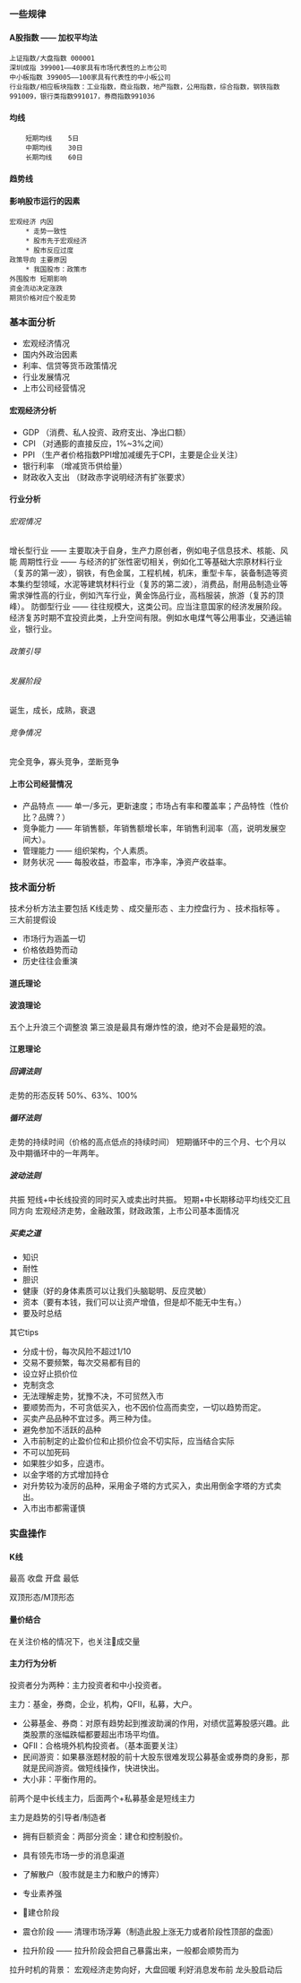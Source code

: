 
### 一些规律

#### A股指数 —— 加权平均法

	上证指数/大盘指数 000001 
	深圳成指 399001——40家具有市场代表性的上市公司
	中小板指数 399005——100家具有代表性的中小板公司
	行业指数/相应板块指数：工业指数，商业指数，地产指数，公用指数，综合指数，钢铁指数991009，银行类指数991017，券商指数991036
		
#### 均线
		
		短期均线	5日
		中期均线	30日
		长期均线	60日
		
#### 趋势线

#### 影响股市运行的因素 

	宏观经济 内因
		* 走势一致性
		* 股市先于宏观经济
		* 股市反应过度
	政策导向 主要原因
		* 我国股市：政策市
	外围股市 短期影响
	资金流动决定涨跌
	期货价格对应个股走势
	
### 基本面分析

* 宏观经济情况
* 国内外政治因素
* 利率、信贷等货币政策情况
* 行业发展情况
* 上市公司经营情况

#### 宏观经济分析
* GDP （消费、私人投资、政府支出、净出口额）
* CPI （对通膨的直接反应，1%~3%之间）
* PPI （生产者价格指数PPI增加减缓先于CPI，主要是企业关注）
* 银行利率 （增减货币供给量）
* 财政收入支出 （财政赤字说明经济有扩张要求）

#### 行业分析
###### 宏观情况
增长型行业 —— 主要取决于自身，生产力原创者，例如电子信息技术、核能、风能
周期性行业 —— 与经济的扩张性密切相关，例如化工等基础大宗原材料行业（复苏的第一波），钢铁，有色金属，工程机械，机床，重型卡车，装备制造等资本集约型领域，水泥等建筑材料行业（复苏的第二波），消费品，耐用品制造业等需求弹性高的行业，例如汽车行业，黄金饰品行业，高档服装，旅游（复苏的顶峰）。
防御型行业 —— 往往规模大，这类公司。应当注意国家的经济发展阶段。经济复苏时期不宜投资此类，上升空间有限。例如水电煤气等公用事业，交通运输业，银行业。
###### 政策引导
###### 发展阶段
诞生，成长，成熟，衰退
###### 竞争情况
完全竞争，寡头竞争，垄断竞争

#### 上市公司经营情况
* 产品特点 —— 单一/多元，更新速度；市场占有率和覆盖率；产品特性（性价比？品牌？）
* 竞争能力 —— 年销售额，年销售额增长率，年销售利润率（高，说明发展空间大）。
* 管理能力 —— 组织架构，个人素质。
* 财务状况 —— 每股收益，市盈率，市净率，净资产收益率。


### 技术面分析

技术分析方法主要包括 K线走势 、成交量形态 、主力控盘行为 、技术指标等 。
三大前提假设

* 市场行为涵盖一切
* 价格依趋势而动
* 历史往往会重演


#### 道氏理论
#### 波浪理论
五个上升浪三个调整浪
第三浪是最具有爆炸性的浪，绝对不会是最短的浪。

#### 江恩理论
##### 回调法则
走势的形态反转
50%、63%、100%
##### 循环法则
走势的持续时间（价格的高点低点的持续时间）
短期循环中的三个月、七个月以及中期循环中的一年两年。
##### 波动法则
共振
短线+中长线投资的同时买入或卖出时共振。
短期+中长期移动平均线交汇且同方向
宏观经济走势，金融政策，财政政策，上市公司基本面情况

##### 买卖之道
* 知识
* 耐性
* 胆识
* 健康（好的身体素质可以让我们头脑聪明、反应灵敏）
* 资本（要有本钱，我们可以让资产增值，但是却不能无中生有。）
* 要及时总结

其它tips

* 分成十份，每次风险不超过1/10
* 交易不要频繁，每次交易都有目的
* 设立好止损价位
* 克制贪念
* 无法理解走势，犹豫不决，不可贸然入市
* 要顺势而为，不可贪低买入，也不因价位高而卖空，一切以趋势而定。
* 买卖产品品种不宜过多。两三种为佳。
* 避免参加不活跃的品种
* 入市前制定的止盈价位和止损价位会不切实际，应当结合实际
* 不可以加死码
* 如果胜少如多，应退市。
* 以金字塔的方式增加持仓
* 对升势较为凌厉的品种，采用金子塔的方式买入，卖出用倒金字塔的方式卖出。
* 入市出市都需谨慎

### 实盘操作

#### K线
最高
收盘
开盘
最低

双顶形态/M顶形态

#### 量价结合
在关注价格的情况下，也关注成交量

#### 主力行为分析
投资者分为两种：主力投资者和中小投资者。

主力：基金，券商，企业，机构，QFII，私募，大户。

* 公募基金、券商：对原有趋势起到推波助澜的作用，对绩优蓝筹股感兴趣。此类股票的涨幅跌幅都要超出市场平均值。
* QFII：合格境外机构投资者。（基本面要关注）
* 民间游资：如果暴涨题材股的前十大股东很难发现公募基金或券商的身影，那就是民间游资。做短线操作，快进快出。
* 大小非：平衡作用的。

前两个是中长线主力，后面两个+私募基金是短线主力

主力是趋势的引导者/制造者

* 拥有巨额资金：两部分资金：建仓和控制股价。
* 具有领先市场一步的消息渠道
* 了解散户（股市就是主力和散户的博弈）
* 专业素养强

* 建仓阶段
* 震仓阶段 —— 清理市场浮筹（制造此股上涨无力或者阶段性顶部的盘面）
* 拉升阶段 —— 拉升阶段会把自己暴露出来，一般都会顺势而为

拉升时机的背景：
宏观经济走势向好，大盘回暖
利好消息发布前
龙头股启动后


